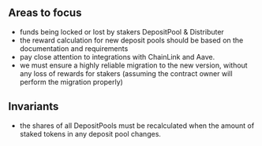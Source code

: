 ## Areas to focus
- funds being locked or lost by stakers DepositPool & Distributer
- the reward calculation for new deposit pools should be based on the documentation and requirements
- pay close attention to integrations with ChainLink and Aave.
- we must ensure a highly reliable migration to the new version, without any loss of rewards for stakers (assuming the contract owner will perform the migration properly)

## Invariants
- the shares of all DepositPools must be recalculated when the amount of staked tokens in any deposit pool changes.